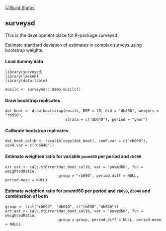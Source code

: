 [![Build Status](https://travis-ci.org/statistikat/surveysd.svg?branch=master)](https://travis-ci.org/statistikat/surveysd)
<!--[![Coverage Status](https://coveralls.io/repos/github/statistikat/surveysd/badge.svg?branch=master)](https://coveralls.io/github/statistikat/surveysd?branch=master)-->
<!--[![CRAN](http://www.r-pkg.org/badges/version/surveysd)](https://CRAN.R-project.org/package=surveysd)-->
<!--[![Downloads](http://cranlogs.r-pkg.org/badges/surveysd)](https://CRAN.R-project.org/package=surveysd)-->
<!--[![Mentioned in Awesome Official Statistics ](https://awesome.re/mentioned-badge.svg)](http://www.awesomeofficialstatistics.org)-->

## surveysd
This is the development place for R-package surveysd

Estimate standard deviation of estimates in complex surveys using bootstrap weights.


#### Load dummy data
```{r}
library(surveysd)
library(laeken)
library(data.table)

eusilc <- surveysd:::demo.eusilc()
``` 

#### Draw bootstrap replicates

```{r}
dat_boot <- draw.bootstrap(eusilc, REP = 10, hid = "db030", weights = "rb050", 
                           strata = c("db040"), period = "year")
```
   
#### Calibrate bootstrap replicates
```{r}
dat_boot_calib <- recalib(copy(dat_boot), conP.var = c("rb090"), conH.var = c("db040"))
```

#### Estimate weighted ratio for variable `povmd60` per period and `rb090`

```{r}
err.est <- calc.stError(dat_boot_calib, var = "povmd60", fun = weightedRatio,
                        group = "rb090", period.diff = NULL, period.mean = NULL)
```

#### Estimate weighted ratio for povmd60 per period and `rb090`, `db040` and combination of both

```{r}
group <- list("rb090", "db040", c("rb090","db040"))
err.est <- calc.stError(dat_boot_calib, var = "povmd60", fun = weightedRatio,
                        group = group, period.diff = NULL, period.mean = NULL)
```
